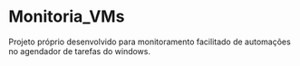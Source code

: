# Monitoria_VMs
Projeto próprio desenvolvido para monitoramento facilitado de automações no agendador de tarefas do windows.
